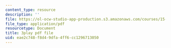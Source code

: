 ```yaml
---
content_type: resource
description: ''
file: https://ol-ocw-studio-app-production.s3.amazonaws.com/courses/15-071-the-analytics-edge-spring-2017/eae2c748f8d49dfa4ff6cc1296713050_ozQJncmJYk.pdf
file_type: application/pdf
resourcetype: Document
title: 3play pdf file
uid: eae2c748-f8d4-9dfa-4ff6-cc1296713050
---
```

